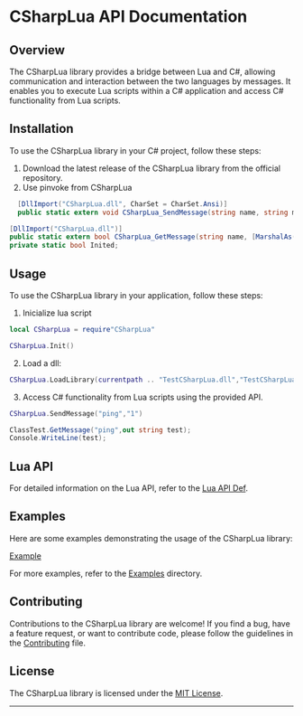 # CSharpLua API Documentation

## Overview

The CSharpLua library provides a bridge between Lua and C#, allowing communication and interaction between the two languages by messages. It enables you to execute Lua scripts within a C# application and access C# functionality from Lua scripts.


## Installation

To use the CSharpLua library in your C# project, follow these steps:

1. Download the latest release of the CSharpLua library from the official repository.
2. Use pinvoke from CSharpLua

```csharp
  [DllImport("CSharpLua.dll", CharSet = CharSet.Ansi)]
  public static extern void CSharpLua_SendMessage(string name, string message);

[DllImport("CSharpLua.dll")]
public static extern bool CSharpLua_GetMessage(string name, [MarshalAs(UnmanagedType.LPStr)] out string message);
private static bool Inited;    
```

## Usage

To use the CSharpLua library in your application, follow these steps:

1. Inicialize lua script

```lua
local CSharpLua = require"CSharpLua"

CSharpLua.Init()
```

2. Load a dll:

```lua
CSharpLua.LoadLibrary(currentpath .. "TestCSharpLua.dll","TestCSharpLua.Class1","Main","Hello World")
```

3. Access C# functionality from Lua scripts using the provided API.
```lua
CSharpLua.SendMessage("ping","1")
```
```csharp
ClassTest.GetMessage("ping",out string test);
Console.WriteLine(test);
```
## Lua API


For detailed information on the Lua API, refer to the [Lua API Def](src/CSharpLua.def.lua).


## Examples

Here are some examples demonstrating the usage of the CSharpLua library:

[Example](example)

For more examples, refer to the [Examples](examples) directory.

## Contributing

Contributions to the CSharpLua library are welcome! If you find a bug, have a feature request, or want to contribute code, please follow the guidelines in the [Contributing](CONTRIBUTING.md) file.

## License

The CSharpLua library is licensed under the [MIT License](LICENSE).

---

